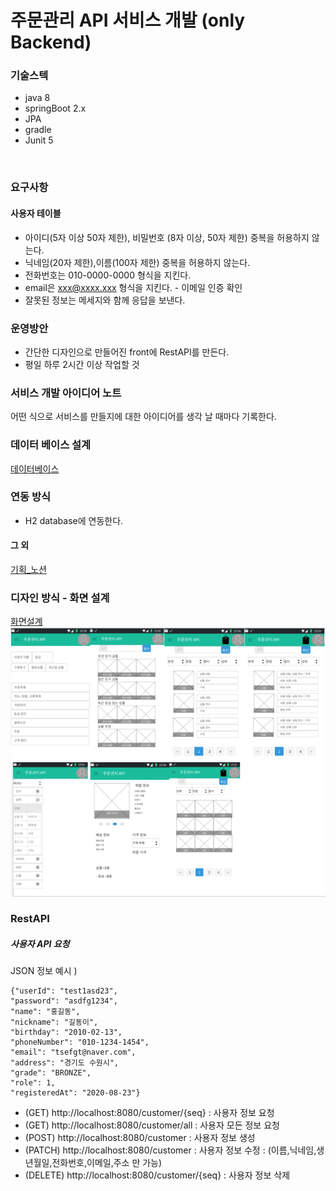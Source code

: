 # 주문관리 API 서비스 개발 (only Backend)

### 기술스텍
- java 8
- springBoot 2.x
- JPA
- gradle
- Junit 5
<br>

### 요구사항
#### 사용자 테이블
- 아이디(5자 이상 50자 제한), 비밀번호 (8자 이상, 50자 제한) 중복을 허용하지 않는다.
- 닉네임(20자 제한),이름(100자 제한) 중복을 허용하지 않는다.
- 전화번호는 010-0000-0000 형식을 지킨다.
- email은 xxx@xxxx.xxx 형식을 지킨다. - 이메일 인증 확인
- 잘못된 정보는 메세지와 함께 응답을 보낸다.

### 운영방안

- 간단한 디자인으로 만들어진 front에 RestAPI를 만든다.
- 평일 하루 2시간 이상 작업할 것

### 서비스 개발 아이디어 노트

어떤 식으로 서비스를 만들지에 대한 아이디어를 생각 날 때마다 기록한다.

### 데이터 베이스 설계
[데이터베이스](https://www.erdcloud.com/p/zMWLrNEfYetdZqaLd)

### 연동 방식
- H2 database에 연동한다.

#### 그 외
[기획_노션](https://www.notion.so/API-f69af0f2826a46e9a6368063e670b1fe)

### 디자인 방식 - 화면 설계
[화면설계](https://ovenapp.io/view/cjwQnaeNnxC3CdwgsHwzedVLXIa1xCdU/) 
<br>
![화면설계이미지](image/화면설계png.png)

### RestAPI
##### 사용자 API 요청
JSON 정보 예시 )

    {"userId": "test1asd23",
    "password": "asdfg1234",
    "name": "홍길동",
    "nickname": "길동이",
    "birthday": "2010-02-13",
    "phoneNumber": "010-1234-1454",
    "email": "tsefgt@naver.com",
    "address": "경기도 수원시",
    "grade": "BRONZE",
    "role": 1,
    "registeredAt": "2020-08-23"}

- (GET) http://localhost:8080/customer/{seq} : 사용자 정보 요청
- (GET) http://localhost:8080/customer/all : 사용자 모든 정보 요청
- (POST) http://localhost:8080/customer : 사용자 정보 생성
- (PATCH) http://localhost:8080/customer : 사용자 정보 수정
  : (이름,닉네임,생년월일,전화번호,이메일,주소 만 가능)
- (DELETE) http://localhost:8080/customer/{seq} : 사용자 정보 삭제
